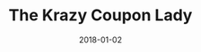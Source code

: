 ---
layout: site
title: "The Krazy Coupon Lady"
date: 2018-01-02
categories: [community]
version: 1.5.0
major: 1
minor: 5
patch: 0
slug: the-krazy-coupon-lady
link: http://thekrazycouponlady.com/
submitter: lpolepeddi
permalink: /sites/:slug
---